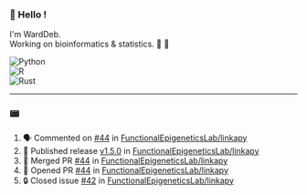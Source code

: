 ### :robot: Hello !

I'm WardDeb.  
Working on bioinformatics & statistics. 🧬 🧪  

![Python](https://img.shields.io/badge/python-3670A0?style=for-the-badge&logo=python&logoColor=ffdd54)  
![R](https://img.shields.io/badge/r-%23276DC3.svg?style=for-the-badge&logo=r&logoColor=white)  
![Rust](https://img.shields.io/badge/rust-%23000000.svg?style=for-the-badge&logo=rust&logoColor=white)  

---

### :pager:

<!--START_SECTION:activity-->
1. 🗣 Commented on [#44](https://github.com/FunctionalEpigeneticsLab/linkapy/pull/44#issuecomment-3311992809) in [FunctionalEpigeneticsLab/linkapy](https://github.com/FunctionalEpigeneticsLab/linkapy)
2. 🚀 Published release [v1.5.0](https://github.com/FunctionalEpigeneticsLab/linkapy/releases/tag/v1.5.0) in [FunctionalEpigeneticsLab/linkapy](https://github.com/FunctionalEpigeneticsLab/linkapy)
3. 🎉 Merged PR [#44](https://github.com/FunctionalEpigeneticsLab/linkapy/pull/44) in [FunctionalEpigeneticsLab/linkapy](https://github.com/FunctionalEpigeneticsLab/linkapy)
4. 💪 Opened PR [#44](https://github.com/FunctionalEpigeneticsLab/linkapy/pull/44) in [FunctionalEpigeneticsLab/linkapy](https://github.com/FunctionalEpigeneticsLab/linkapy)
5. 🔒 Closed issue [#42](https://github.com/FunctionalEpigeneticsLab/linkapy/issues/42) in [FunctionalEpigeneticsLab/linkapy](https://github.com/FunctionalEpigeneticsLab/linkapy)
<!--END_SECTION:activity-->

